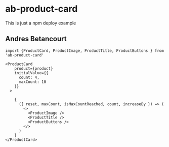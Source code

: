 # ab-product-card

This is just a npm deploy example

## Andres Betancourt

```
import {ProductCard, ProductImage, ProductTitle, ProductButtons } from 'ab-product-card'
```

```
<ProductCard
    product={product}
    initialValue={{
      count: 4,
      maxCount: 10
    }}
  >

    {
      ({ reset, maxCount, isMaxCountReached, count, increaseBy }) => (
        <>
          <ProductImage />
          <ProductTitle />
          <ProductButtons />
        </>
      )
    }
</ProductCard>
```
